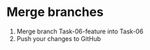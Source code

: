 Merge branches
==========
1. Merge branch Task-06-feature into Task-06
2. Push your changes to GitHub
